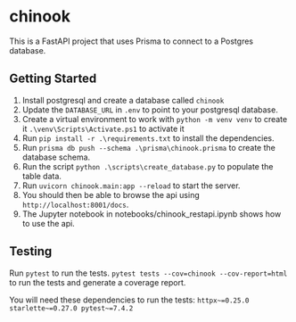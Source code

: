 # chinook

This is a FastAPI project that uses Prisma to connect to a Postgres database.

## Getting Started

1. Install postgresql and create a database called `chinook`
2. Update the `DATABASE_URL` in `.env` to point to your postgresql database.
3. Create a virtual environment to work with
   `python -m venv venv` to create it
   `.\venv\Scripts\Activate.ps1` to activate it
4. Run `pip install -r .\requirements.txt` to install the dependencies.
5. Run `prisma db push --schema .\prisma\chinook.prisma` to create the database schema.
6. Run the script `python .\scripts\create_database.py` to populate the table data.
7. Run `uvicorn chinook.main:app --reload` to start the server.
8. You should then be able to browse the api using
   `http://localhost:8001/docs`.
9. The Jupyter notebook in notebooks/chinook_restapi.ipynb shows how to use the api.


## Testing

Run `pytest` to run the tests.
`pytest tests --cov=chinook --cov-report=html` to run the tests and generate a coverage report.

You will need these dependencies to run the tests:
`httpx~=0.25.0
starlette~=0.27.0
pytest~=7.4.2`

